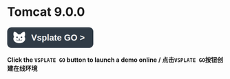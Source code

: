 # Tomcat 9.0.0

<a href="https://www.vsplate.com/?docker-compose=https://github.com/vsplate/dcenvs/tomcat/9.0.0"><img alt="VSPLATE GO" src="https://raw.githubusercontent.com/vsplate/images/master/vsgo_btn.png" width="200px"></a>

**Click the `VSPLATE GO` button to launch a demo online / 点击`VSPLATE GO`按钮创建在线环境**